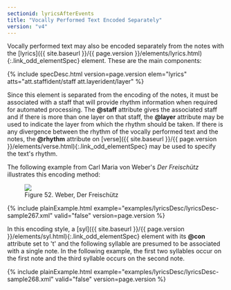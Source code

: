 ```yaml
---
sectionid: lyricsAfterEvents
title: "Vocally Performed Text Encoded Separately"
version: "v4"
---
```




Vocally performed text may also be encoded separately from the notes with the [lyrics]({{ site.baseurl }}/{{ page.version }}/elements/lyrics.html){:.link_odd_elementSpec} element. These are the main components:



{% include specDesc.html version=page.version elem="lyrics" atts="att.staffident/staff att.layerident/layer" %}



Since this element is separated from the encoding of the notes, it must be associated
with a
staff that will provide rhythm information when required for automated processing.
The
**@staff** attribute gives the associated staff and if there is more than one layer on
that staff, the **@layer** attribute may be used to indicate the layer from which the
rhythm should be taken. If there is any divergence between the rhythm of the vocally
performed
text and the notes, the **@rhythm** attribute on [verse]({{ site.baseurl }}/{{ page.version }}/elements/verse.html){:.link_odd_elementSpec} may be used
to specify the text's rhythm.


The following example from Carl Maria von Weber's *Der Freischütz* illustrates
this encoding method:

<figure class="figure">
   <img src="{{ site.baseurl }}/Images/modules/lyrics/ex_lyric.png" class="img-responsive"></img>
   <figcaption class="figure-caption">Figure 52. Weber, Der Freischütz</figcaption>
</figure>
{% include plainExample.html example="examples/lyricsDesc/lyricsDesc-sample267.xml" valid="false" version=page.version %}


In this encoding style, a [syl]({{ site.baseurl }}/{{ page.version }}/elements/syl.html){:.link_odd_elementSpec} element with its **@con** attribute
set to 't' and the following syllable are presumed to be associated with a single
note. In the
following example, the first two syllables occur on the first note and the third syllable
occurs on the second note.

{% include plainExample.html example="examples/lyricsDesc/lyricsDesc-sample268.xml" valid="false" version=page.version %}


